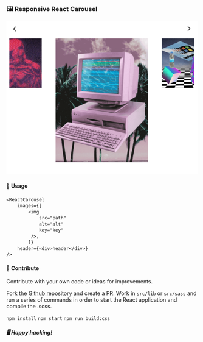 ### 🖼️ Responsive React Carousel

![react carousel presentation](./assets/presentation.png)

#### 🤖 Usage

```
<ReactCarousel
    images={[
        <img
            src="path"
            alt="alt"
            key="key"
         />,
        ]}
    header={<div>header</div>}
/>
```

#### 🚀 Contribute

Contribute with your own code or ideas for improvements.

Fork the [Github repository](https://github.com/brigittarucz/react-carousel) and create a PR. Work in `src/lib` or `src/sass` and run a series of commands in order to start the React application and compile the .scss.

`npm install`
`npm start`
`npm run build:css`

##### 🖥️ Happy hacking!
